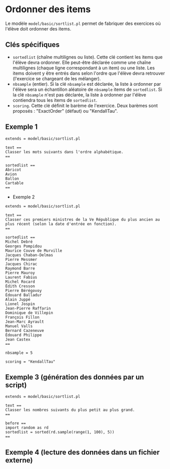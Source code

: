 # Ordonner des items

Le modèle `model/basic/sortlist.pl` permet de fabriquer des exercices où l'élève doit ordonner des items.

## Clés spécifiques
* `sortedlist` (chaîne multilignes ou liste). Cette clé contient les items que l'élève devra ordonner. Elle peut-être déclarée comme une chaîne multilignes (chaque ligne correspondant à un item) ou une liste. Les items doivent y être entrés dans selon l'ordre que l'élève devra retrouver (l'exercice se chargeant de les mélanger).
* `nbsample` (entier). Si la clé `nbsample` est déclarée, la liste à ordonner par l'élève sera un échantillon aléatoire de `nbsample` items de `sortedlist`. Si la clé `nbsample` n'est pas déclarée, la liste à ordonner par l'élève contiendra tous les items de `sortedlist`.
* `scoring`. Cette clé définit le barème de l'exercice. Deux barèmes sont proposés : "ExactOrder" (défaut) ou "KendallTau".

## Exemple 1

~~~
extends = model/basic/sortlist.pl

text ==
Classer les mots suivants dans l'ordre alphabétique.
==

sortedlist ==
Abricot
Avion
Ballon
Cartable
==
~~~

* Exemple 2

~~~
extends = model/basic/sortlist.pl

text ==
Classer ces premiers ministres de la Ve République du plus ancien au plus récent (selon la date d'entrée en fonction).
==

sortedlist ==
Michel Debré
Georges Pompidou
Maurice Couve de Murville
Jacques Chaban-Delmas
Pierre Messmer
Jacques Chirac
Raymond Barre
Pierre Mauroy
Laurent Fabius
Michel Rocard
Édith Cresson
Pierre Bérégovoy
Édouard Balladur
Alain Juppé
Lionel Jospin
Jean-Pierre Raffarin
Dominique de Villepin
François Fillon
Jean-Marc Ayrault
Manuel Valls
Bernard Cazeneuve
Édouard Philippe
Jean Castex
==

nbsample = 5

scoring = "KendallTau"
~~~

## Exemple 3 (génération des données par un script)

~~~
extends = model/basic/sortlist.pl

text ==
Classer les nombres suivants du plus petit au plus grand.
==

before ==
import random as rd
sortedlist = sorted(rd.sample(range(1, 100), 5))
==
~~~

## Exemple 4 (lecture des données dans un fichier externe)

